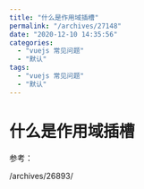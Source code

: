 ```yaml
---
title: "什么是作用域插槽"
permalink: "/archives/27148"
date: "2020-12-10 14:35:56"
categories: 
  - "vuejs 常见问题"
  - "默认"
tags: 
  - "vuejs 常见问题"
  - "默认"
---
```


# 什么是作用域插槽

参考：

/archives/26893/
